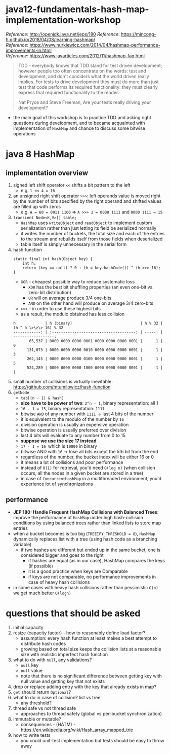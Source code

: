 # java12-fundamentals-hash-map-implementation-workshop

_Reference_: http://openjdk.java.net/jeps/180
_Reference_: https://mincong-h.github.io/2018/04/08/learning-hashmap/  
_Reference_: https://www.nurkiewicz.com/2014/04/hashmap-performance-improvements-in.html  
_Reference_: https://www.javarticles.com/2012/11/hashmap-faq.html

> TDD - everybody knows that TDD stand for test driven development; however people too often concentrate on the 
words: test and development, and don't conciders what the world driven really implies. For tests to drive 
development they must do more than just test that code performs its required functionality: they must clearly 
express that required functionality to the reader.  
>
> Nat Pryce and Steve Freeman, Are your tests really driving  your development?

* the main goal of this workshop is to practice TDD and asking right questions during development,
and to became acquainted with implementation of `HashMap` and chance to discuss some bitwise operations

# java 8 HashMap
## implementation overview
1. signed left shift operator `<<` shifts a bit pattern to the left
    * e.g. `1 << 4 = 16`
1.  an unsigned right shift operator `>>>`: left operands value is moved right by the number of bits specified 
by the right operand and shifted values are filled up with zeros
    * e.g. `A = 60 = 0011 1100` => `A >>> 2 = 0000 1111` and `0000 1111 = 15`    
1. `transient Node<K,V>[] table;`
    * `HashMap` uses `writeObject` and `readObject` to implement custom serialization rather than 
    just letting its field be serialized normally
    * it writes the number of buckets, the total size and each of the entries to the stream and rebuilds 
    itself from those fields when deserialized
    * table itself is simply unnecessary in the serial form
1. hash function
    ```
    static final int hash(Object key) {
        int h;
        return (key == null) ? 0 : (h = key.hashCode()) ^ (h >>> 16);
    }
    ```    
    * `XOR` - cheapest possible way to reduce systematic loss
        * `XOR` has the best bit shuffling properties (an even one-bit vs. zero-bit distribution)
        * `OR` will on average produce 3/4 one-bits 
        * `AND` on the other hand will produce on average 3/4 zero-bits
    * `>>>` - in order to use these highest bits
    * as a result, the modulo obtained has less collision
    ```
    h             | h (binary)                              | h % 32 | (h ^ h \>\>\> 16) % 32
    ------------: | :-------------------------------------: | -----: | ------------------:
           65,537 | 0000 0000 0000 0001 0000 0000 0000 0001 |      1 |                   0
          131,073 | 0000 0000 0000 0010 0000 0000 0000 0001 |      1 |                   3
          262,145 | 0000 0000 0000 0100 0000 0000 0000 0001 |      1 |                   5
          524,289 | 0000 0000 0000 1000 0000 0000 0000 0001 |      1 |                   1
    ```
1. small number of collisions is virtually inevitable: https://github.com/mtumilowicz/hash-function
1. `getNode`
    * `tab[(n - 1) & hash]`
    * **size have to be power of two**: `2^n - 1`, binary representation: all 1 
    * `16 - 1 = 15`, binary representation: `1111`
    * bitwise `AND` of any number with `1111` -> last 4 bits of the number
    * it is equivalent to the modulo of the number by `16`
    * division operation is usually an expensive operation
    * bitwise operation is usually preferred over division
    * last 4 bits will evaluate to any number from  0 to 15
    * **suppose we use the size 17 instead**
    * `17 - 1 = 16 `which is `10000` in binary 
    * bitwise AND with `16` -> lose all bits except the 5th bit from the end
    * regardless of the number, the bucket index will be either 16 or 0
    * it means a lot of collisions and poor performance
    * instead of `O(1)` for retrieval, you'd need `O(log n)` (when collision occurs, all the nodes in a given bucket 
    are stored in a tree) 
    * in case of `ConcurrentHashMap` in a multithreaded environment, you'd experience lot of synchronizations
## performance
* **JEP 180: Handle Frequent HashMap Collisions with Balanced Trees**: improve the performance of 
`HashMap` under high hash-collision conditions by using balanced trees rather than linked lists to store map 
entries
* when a bucket becomes is too big (`TREEIFY_THRESHOLD = 8`), `HashMap` dynamically replaces list
with a tree (using hash code as a branching variable)
    * if two hashes are different but ended up in the same bucket, one is considered bigger and goes to the right 
        * if hashes are equal (as in our case), HashMap compares the keys (if possible) 
        * it is a good practice when keys are Comparable
        * if keys are not comparable, no performance improvements in case of heavy hash collisions
* in some cases with heavy hash collisions rather than pessimistic `O(n)` we get much better `O(logn)`

# questions that should be asked
1. initial capacity
1. resize (capacity factor) - how to reasonably define load factor?
    * assumption: every hash function at least makes a best attempt to distribute hash codes
    * growing based on total size keeps the collision lists at a reasonable size with realistic imperfect 
    hash function
1. what to do with `null`, any validations?
    * `null` key
    * `null` value
    * note that there is no significant difference between getting key with null value and getting key that
    not exists
1. drop or replace adding entry with the key that already exists in map?
1. `get` should return `Optional`?
1. what to do in case of collision? list vs tree 
    * any threshold?
1. thread safe vs not thread safe
    * approaches to thread safety (global vs per-bucket synchronization)
1. immutable or mutable?
    * consequences - (HATM) - https://en.wikipedia.org/wiki/Hash_array_mapped_trie
1. how to write tests
    * you could unit-test implementation but tests should be easy to throw away
